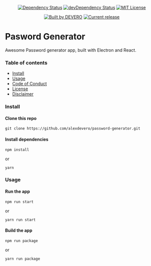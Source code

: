 <!-- <p align="center">
  <img src="https://cdn.rawgit.com/alexdevero/password-generator/master/assets/password-generator-icon.png" width="135" align="center">
  <br>
  <br>
</p> -->

<p align="center">
  <a href="https://david-dm.org/alexdevero/password-generator"><img alt="Dependency Status" src="https://david-dm.org/alexdevero/password-generator.svg?style=flat"></a>
  <a href="https://david-dm.org/alexdevero/password-generator?type=dev"><img alt="devDependency Status" src="https://david-dm.org/alexdevero/password-generator/dev-status.svg?style=flat"></a>
  <a href="http://opensource.org/licenses/MIT"><img alt="MIT License" src="https://img.shields.io/npm/l/express.svg"></a>
</p>

<p align="center">
  <a href="https://alexdevero.com"><img alt="Built by DEVERO" src="https://img.shields.io/badge/built%20by-DEVERO-brightgreen.svg?colorB=d30320"></a>
  <a href="https://github.com/alexdevero/password-generator/releases"><img alt="Current release" src="https://img.shields.io/github/release/alexdevero/password-generator.svg"></a>
</p>

# Pasword Generator

Awesome Password generator app, built with Electron and React.

### Table of contents

* [Install](#install)
* [Usage](#usage)
* [Code of Conduct](#code-of-conduct)
* [License](#license)
* [Disclaimer](#disclaimer)

### Install

#### Clone this repo

```
git clone https://github.com/alexdevero/password-generator.git
```

#### Install dependencies

```
npm install
```
or
```
yarn
```

### Usage

#### Run the app

```
npm run start
```
or
```
yarn run start
```

#### Build the app

```
npm run package
```
or
```
yarn run package
```

